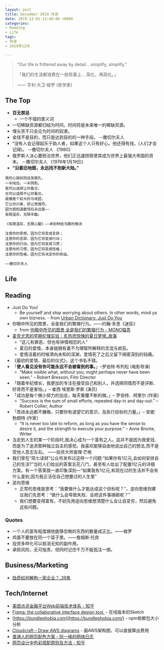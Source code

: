 ```yaml
---
layout: post
title: December 2019 月读
date: 2019-12-01 12:48:00 +0800
categories:
- Reading
- Life
tags:
- 月读
- 2019年12月

---
```


<blockquote class="blockquote-center">
<p>“Our life is frittered away by detail… simplify, simplify.”</p>
<p>「我们的生活都浪费在一些琐事上… 简化，再简化。」</p>
<p>—— 亨利‧大卫‧梭罗 (哲学家)</p>
</blockquote>

## The Top

- **百无禁忌**
	- 一个不错的褒义词
- 一切稀缺资源都归结为时间，时间将是未来唯一的稀缺资源。
- 埋头苦干只会沦为时间的奴隶。
- 金钱不是目的，而只是达到目的的一种手段。 --撒切尔夫人
- “没有人会记得起乐于助人者，如果这个人只有好心。他还得有钱，(人们才会记得)。 --撒切尔夫人 《1980》
- 俄罗斯人决心要统治世界，他们正迅速捞取使其成为世界上最强大帝国的资本。 --撒切尔夫人 《1976年1月19日》
- **“沿着旧地图，永远找不到新大陆。”**

```
我的心就如同这张面孔，
一半纯白，一半阴影。
我可以选择让你看见，
也可以选择不让你看见。
就像是个巨大的马戏团，
它让你兴奋，却让我惶恐。
因为我知道散场后永远是——
有限温存，无限辛酸。

《有限温存，无限心酸》——卓别林给乌娜的情诗

```

```
注意你的思想，因为它将变成言辞；
注意你的言辞，因为它将变成行动；
注意你的行动，因为它将变成习惯；
注意你的习惯，因为它将变成性格；
注意你的性格，因为它将决定你的命运。

——撒切尔夫人
```

## Life


## Reading

- Just Do You!
	- Be yourself and stop worrying about others. In other words, mind ya own bizness. - from [Urban Dictionary: Just Do You](https://www.urbandictionary.com/define.php?term=Just%20Do%20You)
- 你眼中所见的图景，全是我们的繁殖行为。——约翰·多恩《迷狂》
	- from [你眼中所见的图景 全是我们的繁殖行为 - MONO猫弄](http://mmmono.com/g/meow/1649907/)
- [麦克尤恩的早期伦理实验｜炙热而惊悚的夏日梦境_故事](http://www.sohu.com/a/252196468_694312)
	- “这儿有罪恶，但也有钟情相恋的人”
	- 夏日的爱情，本身就拥有着不为理智所解释的含混与疯狂。
	- 爱情活着的时候滑向未知的深渊，爱情死了之后又留下绵密深刻的钝痛。
- 《最初的爱情、最后的仪式》，这个书名不错。
- 「**使人看见没有你可能永远不会被看到的事。**」–罗伯特·布列松 (电影导演)
	- “Make visible what, without you, might perhaps never have been seen.” – Robert Bresson, Film Director
- 「随着年纪增长，我更加的专注在接受自己和别人，并选择同情而不是评断、好奇而不是害怕。」– 崔西·埃里斯·罗斯 (演员)
- 「成功是每个微小努力的加总，每天重覆不断的做。」– 罗伯特．柯里尔 (作家)
	- “Success is the sum of small efforts, repeated day-in and day-out.” – Robert Collier, Author
- 「改进永远都不嫌晚，只要你有渴望它的意识，及执行目标的力量。」– 安妮·勃朗特 (作家)
	- “It is never too late to reform, as long as you have the sense to desire it, and the strength to execute your purpose.” – Anne Bronte, Writer
- 当走到人生的某一个阶段时,我决心成为一个富有之人。这并不是因为我爱钱,而是为了追求那种独立自主的感觉。我喜欢能够自由地说出自己的想法,而不是受他人意志左右。 ——投资大师查理·芒格
- 我们曾在“简七读财”公众号发布过这样一个问题:“如果你有1亿元,会如何安排自己的生活?”当时人们给出的答案五花八门，甚至有人给出了配置1亿元的详细方案。有一个答案我一直印象深刻—“如果我有1亿元,和现在过的生活并不会有什么差别,因为我正活在自己想要过的人生里”
- 逆向思维
	- 正常的思维是思考：“我要做什么才能达成这个目标呢？”，逆向思维则建议我们先思考：“做什么会导致失败、会把这件事搞砸呢？”
	- 我们想要变得富有，不妨先用逆向思维想清楚什么会让自变穷，然后避免这些问题。



### Quotes

- 一个人的富有程度跟他能够忽略的东西的数量成正比。——梭罗
- 鸡蛋不要放在同一个篮子里。——詹姆斯·托宾
- 投资多样化可以抵消无知的副作用。
- 承担风险，无可指责，但同时记住千万不能孤注一掷。

## Business/Marketing

- [陆奇如何解构一家企业？_36氪](https://36kr.com/p/5274064)

## Tech/Internet

- [美团点评金融平台Web前端技术体系 - 知乎](https://zhuanlan.zhihu.com/p/34606000)
- [Figma: the collaborative interface design tool.](https://www.figma.com/) - 在线版本的Sketch
- [https://bundlephobia.com](https://bundlephobia.com/) - npm依赖包大小分析
- [Cloudcraft – Draw AWS diagrams](https://cloudcraft.co/) - 画AWS架构图，可以直接算出费用
- [普通人的网页配色方案 - 阮一峰的网络日志](http://www.ruanyifeng.com/blog/2019/03/coloring-scheme.html)
- [网页设计中色彩搭配原则及方法 - 知乎](https://zhuanlan.zhihu.com/p/28832355)



